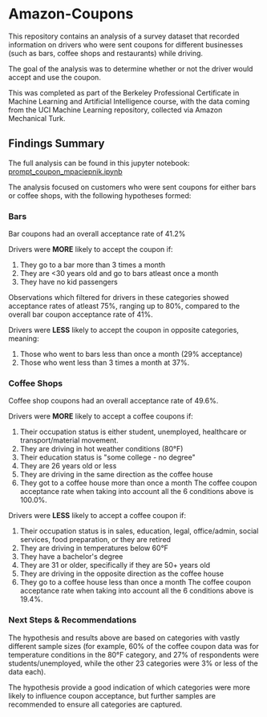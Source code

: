 # Amazon-Coupons

This repository contains an analysis of a survey dataset that recorded information on drivers who were sent coupons for different businesses (such as bars, coffee shops and restaurants) while driving. 

The goal of the analysis was to determine whether or not the driver would accept and use the coupon.

This was completed as part of the Berkeley Professional Certificate in Machine Learning and Artificial Intelligence course, with the data coming from the UCI Machine Learning repository, collected via Amazon Mechanical Turk.

## Findings Summary
The full analysis can be found in this jupyter notebook: [prompt_coupon_mpaciepnik.ipynb](https://github.com/mpacielim/Amazon-Coupons/blob/main/prompt_coupon_mpaciepnik.ipynb)

The analysis focused on customers who were sent coupons for either bars or coffee shops, with the following hypotheses formed:

### Bars
Bar coupons had an overall acceptance rate of 41.2%

Drivers were **MORE** likely to accept the coupon if:
1. They go to a bar more than 3 times a month
2. They are <30 years old and go to bars atleast once a month
3. They have no kid passengers

Observations which filtered for drivers in these categories showed acceptance rates of atleast 75%, ranging up to 80%, compared to the overall bar coupon acceptance rate of 41%. 

Drivers were **LESS** likely to accept the coupon in opposite categories, meaning:
1. Those who went to bars less than once a month (29% acceptance)
2. Those who went less than 3 times a month at 37%.

### Coffee Shops
Coffee shop coupons had an overall acceptance rate of 49.6%.

Drivers were **MORE** likely to accept a coffee coupons if:
1. Their occupation status is either student, unemployed, healthcare or transport/material movement.
2. They are driving in hot weather conditions (80°F)
3. Their education status is "some college - no degree"
4. They are 26 years old or less
5. They are driving in the same direction as the coffee house
6. They got to a coffee house more than once a month
The coffee coupon acceptance rate when taking into account all the 6 conditions above is 100.0%.

Drivers were **LESS** likely to accept a coffee coupon if:
1. Their occupation status is in sales, education, legal, office/admin, social services, food preparation, or they are retired
2. They are driving in temperatures below 60°F
3. They have a bachelor's degree
4. They are 31 or older, specifically if they are 50+ years old
5. They are driving in the opposite direction as the coffee house
6. They go to a coffee house less than once a month
The coffee coupon acceptance rate when taking into account all the 6 conditions above is 19.4%.

### Next Steps & Recommendations
The hypothesis and results above are based on categories with vastly different sample sizes (for example, 60% of the coffee coupon data was for temperature conditions in the 80°F category, and 27% of respondents were students/unemployed, while the other 23 categories were 3% or less of the data each).

The hypothesis provide a good indication of which categories were more likely to influence coupon acceptance, but further samples are recommended to ensure all categories are captured.
